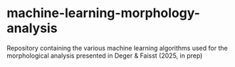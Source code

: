 # machine-learning-morphology-analysis
Repository containing the various machine learning algorithms used for the morphological analysis presented in Deger &amp; Faisst (2025, in prep)
